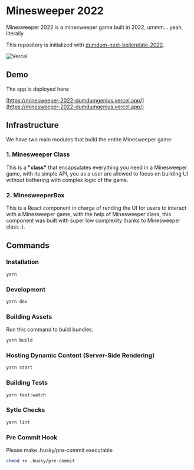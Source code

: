 # Minesweeper 2022

Minesweeper 2022 is a minesweeper game built in 2022, ummm... yeah, literally.

This repository is initialized with [dumdum-next-boilerplate-2022](https://github.com/DumDumGeniuss/dumdum-next-boilerplate-2022).

![Vercel](https://vercelbadge.vercel.app/api/DumDumGeniuss/dumdum-next-boilerplate-2022)

## Demo

The app is deployed here:

[https://minesweeper-2022-dumdumgenius.vercel.app/](https://minesweeper-2022-dumdumgenius.vercel.app/)

## Infrastructure

We have two main modules that build the entire Minesweeper game:

### 1. Minesweeper Class

This is a **"class"** that encapsulates everything you need in a Minesweeper game, with its simple API, you as a user are allowed to focus on building UI without bothering with complex logic of the game.

### 2. MinesweeperBox

This is a React component in charge of rending the UI for users to interact with a Minesweeper game, with the help of Minesweeper class, this component was built with super low complexity thanks to Minesweeper class :).

## Commands

### Installation

```bash
yarn
```

### Development

```bash
yarn dev
```

### Building Assets

Run this command to build bundles.

```bash
yarn build
```

### Hosting Dynamic Content (Server-Side Rendering)

```bash
yarn start
```

### Building Tests

```bash
yarn test:watch
```

### Sytle Checks

```bash
yarn lint
```

### Pre Commit Hook

Please make .husky/pre-commit executable

```bash
chmod +x .husky/pre-commit
```
